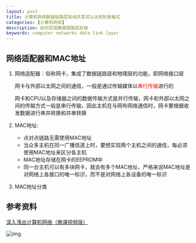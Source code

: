 ```yaml
---
layout: post
title: 计算机网络数据链路层有线共享式以太网封装格式
categories: [计算机网络]
description: 如何实现数据链路层封装
keywords: computer networks data link layer 
---
```


## 网络适配器和MAC地址

1. 网络适配器：俗称网卡，集成了数据链路层和物理层的功能，即网络接口层

   网卡与外部以太网之间的通信，一般是通过传输媒体以<font color = red>串行传输</font>进行的

   网卡和CPU以及存储器之间的数据传输方式是并行传输，网卡和外部以太网之间的传输方式一般是串行传输，因此主机在与网布网络通信时，网卡要根据收发数据进行串并转换和并串转换

2. MAC地址:

   + 点对点链路无需使用MAC地址
   + 当众多主机在同一广播信道上时，要想实现两个主机之间的通信，每必须使用MAC地址来区分各主机
   + MAC地址存储在网卡的EEPROM中
   + 同一台主机可以有多块网卡，就会有多个MAC地址，严格来说MAC地址是对网络上各接口的唯一标识，而不是对网络上各设备的唯一标识

3. MAC地址分类

## 参考资料

[深入浅出计算机网络（微课视频版）](http://www.tup.tsinghua.edu.cn/booksCenter/book_09342101.html)

![img](https://wendaocsmaster.github.io/images/blog/093421-01.jpg)
